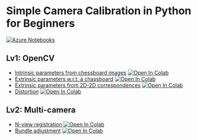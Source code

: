 # Simple Camera Calibration in Python for Beginners

[![Azure Notebooks](https://notebooks.azure.com/launch.png)](https://notebooks.azure.com/import/gh/nbhr/pycalib)

## Lv1: OpenCV

* [Intrinsic parameters from chessboard images](./ipynb/incalib.ipynb) [![Open In Colab](https://colab.research.google.com/assets/colab-badge.svg)](https://colab.research.google.com/github/nbhr/pycalib/blob/master/ipynb/incalib.ipynb)
* [Extrinsic parameters w.r.t. a chassboard](./ipynb/excalib-chess.ipynb) [![Open In Colab](https://colab.research.google.com/assets/colab-badge.svg)](https://colab.research.google.com/github/nbhr/pycalib/blob/master/ipynb/excalib-chess.ipynb)
* [Extrinsic parameters from 2D-2D correspondences](./ipynb/excalib-2d.ipynb) [![Open In Colab](https://colab.research.google.com/assets/colab-badge.svg)](https://colab.research.google.com/github/nbhr/pycalib/blob/master/ipynb/excalib-2d.ipynb)
* [Distortion](./ipynb/distortion.ipynb) [![Open In Colab](https://colab.research.google.com/assets/colab-badge.svg)](https://colab.research.google.com/github/nbhr/pycalib/blob/master/ipynb/distortion.ipynb)

## Lv2: Multi-camera

* [N-view registration](./ipynb/ncam_registration.ipynb) [![Open In Colab](https://colab.research.google.com/assets/colab-badge.svg)](https://colab.research.google.com/github/nbhr/pycalib/blob/master/ipynb/ncam_registration.ipynb)
* [Bundle adjustment](./ipynb/ncam_ba.ipynb) [![Open In Colab](https://colab.research.google.com/assets/colab-badge.svg)](https://colab.research.google.com/github/nbhr/pycalib/blob/master/ipynb/ncam_ba.ipynb)